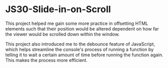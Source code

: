 # JS30-Slide-in-on-Scroll

This project helped me gain some more practice in offsetting HTML elements such that their position would be altered dependent on how far the viewer would be scrolled down within the window.

This project also introduced me to the debounce feature of JavaScript, which helps streamline the console's process of running a function by telling it to wait a certain amount of time before running the function again. This makes the process more efficient.
